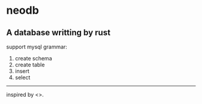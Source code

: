 # neodb
A database writting by rust  
--- 
support mysql grammar:
1. create schema
2. create table
3. insert 
4. select 

---
inspired by <<ddia>>.
